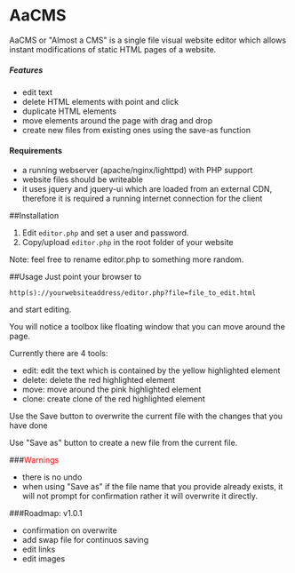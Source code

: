 # AaCMS
AaCMS or "Almost a CMS" is a single file visual website editor which allows instant modifications of static HTML pages of a website.  

##### Features
- edit text 
- delete HTML elements with point and click
- duplicate HTML elements
- move elements around the page with drag and drop
- create new files from existing ones using the save-as function 

#### Requirements
- a running webserver (apache/nginx/lighttpd) with PHP support
- website files should be writeable
- it uses jquery and jquery-ui which are loaded from an external CDN, therefore it is required a running internet connection for the client 

##Installation
1. Edit `editor.php` and set a user and password.   
2. Copy/upload `editor.php` in the root folder of your website

Note: feel free to rename editor.php to something more random. 

##Usage
Just point your browser to

    http(s)://yourwebsiteaddress/editor.php?file=file_to_edit.html

and start editing. 

You will notice a toolbox like floating window that you can move around the page.
 
Currently there are 4 tools:
- edit: edit the text which is contained by the yellow highlighted element
- delete: delete the red highlighted element
- move: move around the pink highlighted element
- clone: create clone of the red highlighted element

Use the Save button to overwrite the current file with the changes that you have done

Use "Save as" button to create a new file from the current file.

 
###<span style="color:red">Warnings</span>
- there is no undo
- when using "Save as" if the file name that you provide already exists, it will not prompt for confirmation rather it will overwrite it directly.
 
###Roadmap:
v1.0.1
- confirmation on overwrite
- add swap file for continuos saving
- edit links
- edit images




